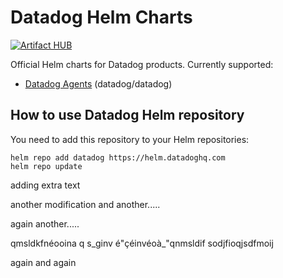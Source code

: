 # Datadog Helm Charts

[![Artifact HUB](https://img.shields.io/endpoint?url=https://artifacthub.io/badge/repository/datadog)](https://artifacthub.io/packages/search?repo=datadog) 

Official Helm charts for Datadog products. Currently supported:
- [Datadog Agents](charts/datadog/README.md) (datadog/datadog)

## How to use Datadog Helm repository

You need to add this repository to your Helm repositories:

```
helm repo add datadog https://helm.datadoghq.com
helm repo update
```
adding extra text

another modification
and another.....

again another.....




qmsldkfnéooina
q
s_ginv
é"çéinvéoà_"qnmsldif
sodjfioqjsdfmoij



again and again
